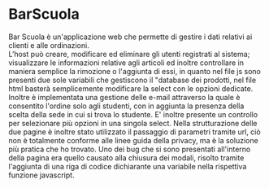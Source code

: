 # BarScuola
Bar Scuola è un'applicazione web che permette di gestire i dati relativi ai clienti e alle ordinazioni.      
L’host può creare, modificare ed eliminare gli utenti registrati al sistema; visualizzare le informazioni relative 
agli articoli ed inoltre controllare in maniera semplice la rimozione o l'aggiunta di essi, in quanto nel file js 
sono presenti due sole variabili che gestiscono il "database dei prodotti, nel file html basterà semplicemente 
modificare la select con le opzioni dedicate.                                                                      
Inoltre è implementata una gestione delle e-mail attraverso la quale è consentito l'ordine solo agli studenti, con 
in aggiunta la presenza della scelta della sede in cui si trova lo studente.
E' inoltre presente un controllo per selezionare più opzioni in una singola select.
Nella strutturazione delle due pagine è inoltre stato utilizzato il passaggio di parametri tramite url, ciò non è 
totalmente conforme alle linee guida della privacy, ma è la soluzione più pratica che ho trovato.
Uno dei bug che si sono presentati all'interno della pagina era quello causato alla chiusura dei modali, risolto 
tramite l'aggiunta di una riga di codice dichiarante una variabile nella rispettiva funzione javascript.